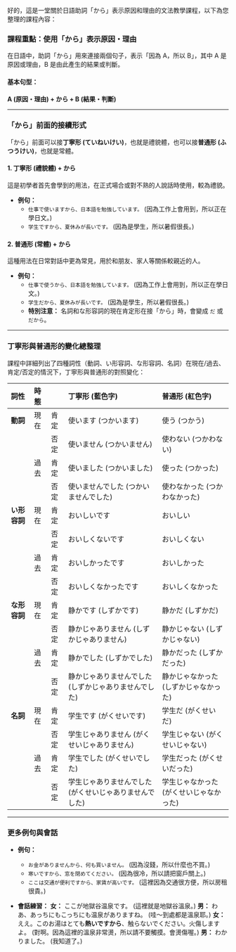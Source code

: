 好的，這是一堂關於日語助詞「から」表示原因和理由的文法教學課程，以下為您整理的課程內容：

### **課程重點：使用「から」表示原因・理由**

在日語中，助詞「から」用來連接兩個句子，表示「因為 A，所以 B」，其中 A 是原因或理由，B 是由此產生的結果或判斷。

#### **基本句型：**

**A (原因・理由) + から + B (結果・判斷)**

---

### **「から」前面的接續形式**

「から」前面可以接**丁寧形 (ていねいけい)**，也就是禮貌體，也可以接**普通形 (ふつうけい)**，也就是常體。

#### **1. 丁寧形 (禮貌體) + から**

這是初學者首先會學到的用法，在正式場合或對不熟的人說話時使用，較為禮貌。

*   **例句：**
    *   `仕事で使いますから、日本語を勉強しています。`
        (因為工作上會用到，所以正在學日文。)
    *   `学生ですから、夏休みが長いです。`
        (因為是學生，所以暑假很長。)

#### **2. 普通形 (常體) + から**

這種用法在日常對話中更為常見，用於和朋友、家人等關係較親近的人。

*   **例句：**
    *   `仕事で使うから、日本語を勉強しています。`
        (因為工作上會用到，所以正在學日文。)
    *   `学生だから、夏休みが長いです。`
        (因為是學生，所以暑假很長。)
    *   **特別注意：** 名詞和な形容詞的現在肯定形在接「から」時，會變成 `だ` 或 `だから`。

---

### **丁寧形與普通形的變化總整理**

課程中詳細列出了四種詞性（動詞、い形容詞、な形容詞、名詞）在現在/過去、肯定/否定的情況下，丁寧形與普通形的對照變化：

| 詞性 | 時態 | | 丁寧形 (藍色字) | 普通形 (紅色字) |
| :--- | :--- | :--- | :--- | :--- |
| **動詞** | 現在 | 肯定 | 使います (つかいます) | 使う (つかう) |
| | | 否定 | 使いません (つかいません) | 使わない (つかわない) |
| | 過去 | 肯定 | 使いました (つかいました) | 使った (つかった) |
| | | 否定 | 使いませんでした (つかいませんでした) | 使わなかった (つかわなかった) |
| **い形容詞** | 現在 | 肯定 | おいしいです | おいしい |
| | | 否定 | おいしくないです | おいしくない |
| | 過去 | 肯定 | おいしかったです | おいしかった |
| | | 否定 | おいしくなかったです | おいしくなかった |
| **な形容詞** | 現在 | 肯定 | 静かです (しずかです) | 静かだ (しずかだ) |
| | | 否定 | 静かじゃありません (しずかじゃありません) | 静かじゃない (しずかじゃない) |
| | 過去 | 肯定 | 静かでした (しずかでした) | 静かだった (しずかだった) |
| | | 否定 | 静かじゃありませんでした (しずかじゃありませんでした) | 静かじゃなかった (しずかじゃなかった) |
| **名詞** | 現在 | 肯定 | 学生です (がくせいです) | 学生だ (がくせいだ) |
| | | 否定 | 学生じゃありません (がくせいじゃありません) | 学生じゃない (がくせいじゃない) |
| | 過去 | 肯定 | 学生でした (がくせいでした) | 学生だった (がくせいだった) |
| | | 否定 | 学生じゃありませんでした (がくせいじゃありませんでした) | 学生じゃなかった (がくせいじゃなかった) |

---

### **更多例句與會話**

*   **例句：**
    *   `お金がありませんから、何も買いません。` (因為沒錢，所以什麼也不買。)
    *   `寒いですから、窓を閉めてください。` (因為很冷，所以請把窗戶關上。)
    *   `ここは交通が便利ですから、家賃が高いです。` (這裡因為交通很方便，所以房租很貴。)

*   **會話練習：**
    **女：** ここが地獄谷温泉です。 (這裡就是地獄谷溫泉。)
    **男：** わあ、あっちにもこっちにも温泉がありますね。 (哇～到處都是溫泉耶。)
    **女：** ええ。このお湯はとても**熱いですから**、触らないでください。火傷しますよ。 (對啊。因為這裡的溫泉非常燙，所以請不要觸摸。會燙傷喔。)
    **男：** わかりました。 (我知道了。)
